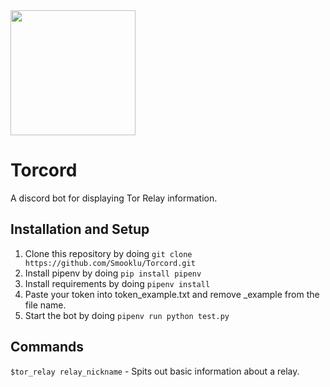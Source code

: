 <img src="https://user-images.githubusercontent.com/37220586/148496621-3658d12a-db4f-466d-9d11-cc12851aebf0.png" width=200 height=200>

# Torcord

A discord bot for displaying Tor Relay information.

## Installation and Setup
1. Clone this repository by doing `git clone https://github.com/Smooklu/Torcord.git`
2. Install pipenv by doing `pip install pipenv`
3. Install requirements by doing `pipenv install`
4. Paste your token into token_example.txt and remove _example from the file name.
5. Start the bot by doing `pipenv run python test.py`

## Commands
`$tor_relay relay_nickname` - Spits out basic information about a relay.
